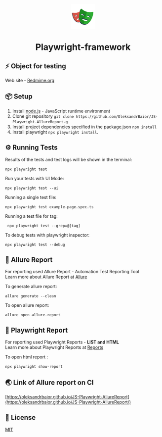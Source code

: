 <div align="center"> 
<img <img src="https://raw.githubusercontent.com/github/explore/60cd2530141f67f07a947fa2d310c482e287e387/topics/playwright/playwright.png" width="80"/>
 <h1>Playwright-framework</h1>
</div>

## ⚡️ Object for testing
Web site - [Redmime.org](https://www.redmine.org/)


##  📦 Setup

1. Install [node.js](https://nodejs.org/en/) - JavaScript runtime environment
2. Clone git repository `git clone https://github.com/OleksandrBaior/JS-Playwright-AllureReport.g`
3. Install project dependencies specified in the package.json `npm install`
4. Install playwright `npx playwright install`.

## ⚙️ Running Tests

Results of the tests and test logs will be shown in the terminal:

```
npx playwright test
```

Run your tests with UI Mode:

```
npx playwright test --ui
```

Running a single test file:

```
npx playwright test example-page.spec.ts
```

Running a test file for tag:

```
 npx playwright test --grep=@[tag]
```

To debug tests with playwright inspector:

```
npx playwright test --debug
```

## 📜 Allure Report

For reporting used Allure Report - Automation Test Reporting Tool  
Learn more about Allure Report at [Allure](https://allurereport.org/)

To generate allure report:

```
allure generate --clean
```

To open allure report:

```
allure open allure-report
```

## 📝 Playwright Report

For reporting used Playwright Reports - **LIST and HTML**  
Learn more about Playwright Reports at [Reports](https://playwright.dev/docs/test-reporters#introduction)

To open html report :

```
npx playwright show-report
```

## 🌏 Link of Allure report on CI 

[https://oleksandrbaior.github.io/JS-Playwright-AllureReport](https://oleksandrbaior.github.io/JS-Playwright-AllureReport/) 

## 🔑 License

[MIT](https://github.com/OleksandrBaior/JS-Playwright-AllureReport?tab=MIT-1-ov-file)
